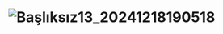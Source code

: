 # ![Başlıksız13_20241218190518](https://github.com/user-attachments/assets/94c17f82-2ab2-49a0-97e3-0ab3537dd285)

          
